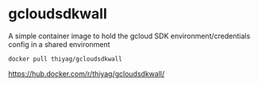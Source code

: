 # gcloudsdkwall
A simple container image to hold the gcloud SDK environment/credentials config in a shared environment

```
docker pull thiyag/gcloudsdkwall
```

https://hub.docker.com/r/thiyag/gcloudsdkwall/
